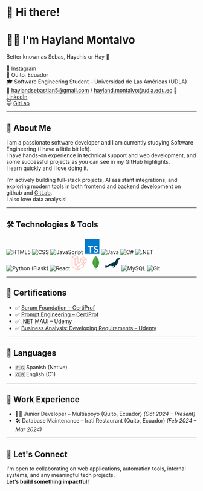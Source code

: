 # 👋 Hi there!

# 👨‍💻 I'm Hayland Montalvo 
Better known as Sebas, Haychis or Hay 👾

📸 [Instagram](https://www.instagram.com/hayland10/)  
📍 Quito, Ecuador  
🎓 Software Engineering Student – Universidad de Las Américas (UDLA)  
📧 haylandsebastian5@gmail.com / hayland.montalvo@udla.edu.ec
🔗 [LinkedIn](https://www.linkedin.com/in/hayland-montalvo-392137232)  
🐱 [GitLab](https://gitlab.com/hsmg777)

---

## 🚀 About Me

I am a passionate software developer and I am currently studying Software Engineering (I have a little bit left).  
I have hands-on experience in technical support and web development, and some successful projects as you can see in my GitHub highlights.  
I learn quickly and I love doing it.

I’m actively building full-stack projects, AI assistant integrations, and exploring modern tools in both frontend and backend development on github and [GitLab](https://gitlab.com/hsmg777).  
I also love data analysis!

---

## 🛠️ Technologies & Tools

<p align="left">
  <img src="https://cdn.jsdelivr.net/gh/devicons/devicon/icons/html5/html5-original.svg" width="40" title="HTML5"/>
  <img src="https://cdn.jsdelivr.net/gh/devicons/devicon/icons/css3/css3-original.svg" width="40" title="CSS"/>
  <img src="https://cdn.jsdelivr.net/gh/devicons/devicon/icons/javascript/javascript-original.svg" width="40" title="JavaScript"/>
  <img src="https://github.com/devicons/devicon/blob/master/icons/typescript/typescript-original.svg" width="40" title="TypeScript"/>  
  <img src="https://cdn.jsdelivr.net/gh/devicons/devicon/icons/java/java-original.svg" width="40" title="Java"/>
  <img src="https://cdn.jsdelivr.net/gh/devicons/devicon/icons/csharp/csharp-original.svg" width="40" title="C#"/>
  <img src="https://cdn.jsdelivr.net/gh/devicons/devicon/icons/dot-net/dot-net-original.svg" width="40" title=".NET"/>
  <img src="https://cdn.jsdelivr.net/gh/devicons/devicon/icons/python/python-original.svg" width="40" title="Python (Flask)"/>
  <img src="https://cdn.jsdelivr.net/gh/devicons/devicon/icons/react/react-original.svg" width="40" title="React"/>
  <img src="https://github.com/devicons/devicon/blob/master/icons/laravel/laravel-line.svg" width="40" title="Laravel"/>
  <img src="https://github.com/devicons/devicon/blob/master/icons/mongodb/mongodb-original.svg" width="40" title="MongoDB"/>
  <img src="https://github.com/devicons/devicon/blob/master/icons/mariadb/mariadb-original.svg" width="40" title="MariaDB"/>
  <img src="https://cdn.jsdelivr.net/gh/devicons/devicon/icons/mysql/mysql-original.svg" width="40" title="MySQL"/>
  <img src="https://cdn.jsdelivr.net/gh/devicons/devicon/icons/git/git-original.svg" width="40" title="Git"/>
</p>

---

## 📜 Certifications

- ✅ [Scrum Foundation – CertiProf](https://www.credly.com/badges/95f94ce8-031f-43b1-916c-faeab8bee7aa/public_url)
- ✅ [Prompt Engineering – CertiProf](https://www.credly.com/badges/14385aa9-c4a5-425a-a14b-21078561fb4e/linked_in?t=sptwbf)
- ✅ [.NET MAUI – Udemy](https://udemy-certificate.s3.amazonaws.com/image/UC-bd4a74f1-f0ef-4459-a3e7-1374fb68845a.jpg)
- ✅ [Business Analysis: Developing Requirements – Udemy](https://udla.udemy.com/certificate/UC-35c00691-6481-41c6-bb20-4b2435bd56a7)

---

## 🧠 Languages

- 🇪🇸 Spanish (Native)  
- 🇬🇧 English (C1)

---

## 💼 Work Experience

- 👨‍💻 Junior Developer – Multiapoyo (Quito, Ecuador) *(Oct 2024 – Present)*
- 🛠️ Database Maintenance – Irati Restaurant (Quito, Ecuador) *(Feb 2024 – Mar 2024)*

---

## 🤝 Let's Connect

I'm open to collaborating on web applications, automation tools, internal systems, and any meaningful tech projects.  
**Let’s build something impactful!**
